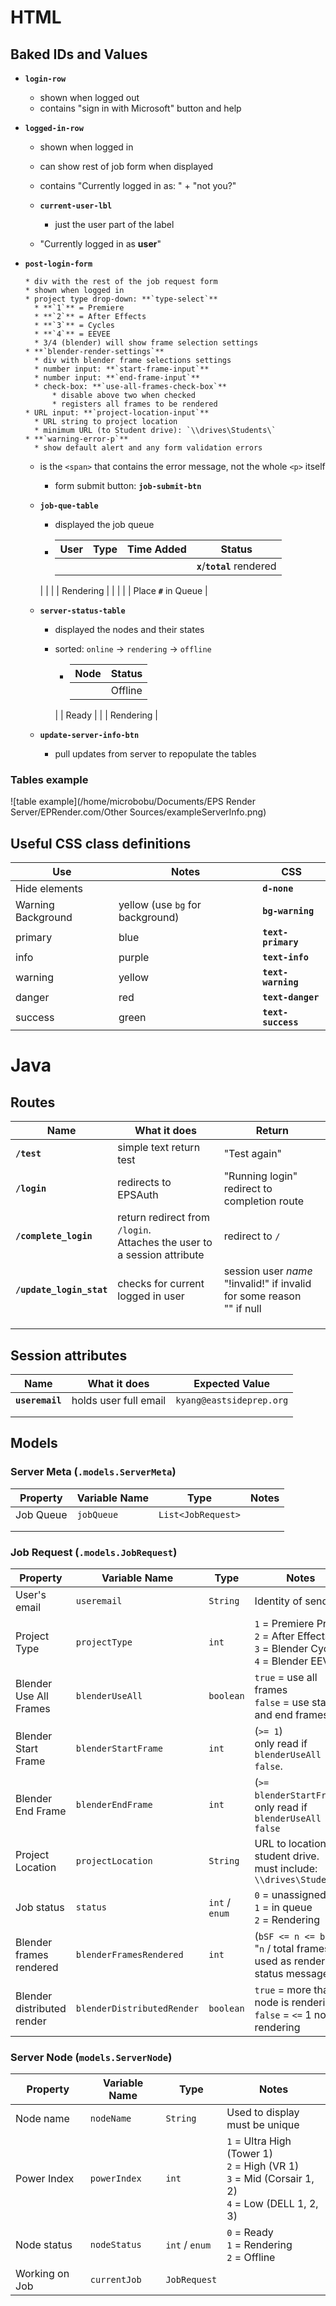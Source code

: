 # HTML

## Baked IDs and Values

* **`login-row`**

	* shown when logged out
	* contains "sign in with Microsoft" button and help

* **`logged-in-row`**

	* shown when logged in

	* can show rest of job form when displayed

	* contains "Currently logged in as: " + "not you?"

	* **`current-user-lbl`**

	  * just the user part of the label
  * "Currently logged in as **user**"
	
* **`post-login-form`**
	
	  * div with the rest of the job request form
	  * shown when logged in
	  * project type drop-down: **`type-select`**
	  	* **`1`** = Premiere
	  	* **`2`** = After Effects
	  	* **`3`** = Cycles
	  	* **`4`** = EEVEE
	  	* 3/4 (blender) will show frame selection settings
	  * **`blender-render-settings`**
	  	* div with blender frame selections settings
	  	* number input: **`start-frame-input`**
	  	* number input: **`end-frame-input`**
	  	* check-box: **`use-all-frames-check-box`**
	  		* disable above two when checked
	  		* registers all frames to be rendered
	  * URL input: **`project-location-input`**
	  	* URL string to project location
	  	* minimum URL (to Student drive): `\\drives\Students\`
	  * **`warning-error-p`**
	  	* show default alert and any form validation errors
  	* is the `<span>` that contains the error message, not the whole `<p>` itself
	  * form submit button: **`job-submit-btn`**

	* **`job-que-table`**

		* displayed the job queue
	
		* | User | Type | Time Added | Status                       |
			| ---- | ---- | ---------- | ---------------------------- |
			|      |      |            | **`x`**/**`total`** rendered |
		|      |      |            | Rendering                    |
			|      |      |            | Place **`#`** in Queue       |

	* **`server-status-table`**

		* displayed the nodes and their states

		* sorted: `online` -> `rendering` -> `offline`
	
			* | Node | Status    |
				| ---- | --------- |
				|      | Offline   |
			|      | Ready     |
				|      | Rendering |

	* **`update-server-info-btn`**
	
		* pull updates from server to repopulate the tables

### Tables example

![table example](/home/microbobu/Documents/EPS Render Server/EPRender.com/Other Sources/exampleServerInfo.png)

## Useful CSS class definitions

| Use                | Notes                            | CSS                |
| ------------------ | -------------------------------- | ------------------ |
| Hide elements      |                                  | **`d-none`**       |
| Warning Background | yellow (use `bg` for background) | **`bg-warning`**   |
| primary            | blue                             | **`text-primary`** |
| info               | purple                           | **`text-info`**    |
| warning            | yellow                           | **`text-warning`** |
| danger             | red                              | **`text-danger`**  |
| success            | green                            | **`text-success`** |

# Java

## Routes

| Name                     | What it does                                                 | Return                                                       |
| ------------------------ | ------------------------------------------------------------ | ------------------------------------------------------------ |
| **`/test`**              | simple text return test                                      | "Test again"                                                 |
| **`/login`**             | redirects to EPSAuth                                         | "Running login"<br />redirect to completion route            |
| **`/complete_login`**    | return redirect from `/login`. <br />Attaches the user to a session attribute | redirect to `/`                                              |
| **`/update_login_stat`** | checks for current logged in user                            | session user *name* <br />"!invalid!" if invalid for some reason<br />"" if null |
|                          |                                                              |                                                              |
|                          |                                                              |                                                              |
|                          |                                                              |                                                              |

## Session attributes

| Name            | What it does          | Expected Value           |
| --------------- | --------------------- | ------------------------ |
| **`useremail`** | holds user full email | `kyang@eastsideprep.org` |
|                 |                       |                          |
|                 |                       |                          |

## Models

### Server Meta (`.models.ServerMeta`)

| Property  | Variable Name | Type               | Notes |
| --------- | ------------- | ------------------ | ----- |
| Job Queue | `jobQueue`    | `List<JobRequest>` |       |
|           |               |                    |       |
|           |               |                    |       |



### Job Request (`.models.JobRequest`)

| Property                   | Variable Name              | Type            | Notes                                                        |
| -------------------------- | -------------------------- | --------------- | ------------------------------------------------------------ |
| User's email               | `useremail`                | `String`        | Identity of sender                                           |
| Project Type               | `projectType`              | `int`           | `1` = Premiere Pro<br />`2` = After Effects<br />`3` = Blender Cycles<br />`4` = Blender EEVEE |
| Blender Use All Frames     | `blenderUseAll`            | `boolean`       | `true` = use all frames<br />`false` = use start and end frames |
| Blender Start Frame        | `blenderStartFrame`        | `int`           | (`>= 1`)<br />only read if `blenderUseAll = false`.          |
| Blender End Frame          | `blenderEndFrame`          | `int`           | (`>= blenderStartFrame`)<br />only read if `blenderUseAll = false` |
| Project Location           | `projectLocation`          | `String`        | URL to location on student drive.<br />must include: `\\drives\Students\` |
| Job status                 | `status`                   | `int` /  `enum` | `0` = unassigned<br />`1` = in queue<br />`2` = Rendering    |
| Blender frames rendered    | `blenderFramesRendered`    | `int`           | (`bSF <= n <= bEF`)<br />"`n` / total frames"<br />used as rendering status message |
| Blender distributed render | `blenderDistributedRender` | `boolean`       | `true` = more than 1 node is rendering<br />`false` = `<=` 1 node rendering |

### Server Node (`models.ServerNode`)

| Property       | Variable Name | Type           | Notes                                                        |
| -------------- | ------------- | -------------- | ------------------------------------------------------------ |
| Node name      | `nodeName`    | `String`       | Used to display<br />must be unique                          |
| Power Index    | `powerIndex`  | `int`          | `1` = Ultra High (Tower 1)<br />`2` = High (VR 1)<br />`3` = Mid (Corsair 1, 2)<br />`4` = Low (DELL 1, 2, 3) |
| Node status    | `nodeStatus`  | `int` / `enum` | `0` = Ready<br />`1` = Rendering<br />`2` = Offline          |
| Working on Job | `currentJob`  | `JobRequest`   |                                                              |

